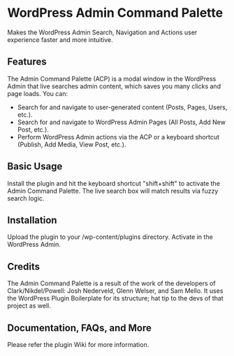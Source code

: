 # WordPress Admin Command Palette

Makes the WordPress Admin Search, Navigation and Actions user experience faster and more intuitive.

## Features

The Admin Command Palette (ACP) is a modal window in the WordPress Admin that live searches admin content, which saves you many clicks and page loads. You can:

* Search for and navigate to user-generated content (Posts, Pages, Users, etc.).
* Search for and navigate to WordPress Admin Pages (All Posts, Add New Post, etc.).
* Perform WordPress Admin actions via the ACP or a keyboard shortcut (Publish, Add Media, View Post, etc.).

## Basic Usage

Install the plugin and hit the keyboard shortcut "shift+shift" to activate the Admin Command Palette. The live search box will match results via fuzzy search logic.

## Installation

Upload the plugin to your /wp-content/plugins directory. Activate in the WordPress Admin.


## Credits

The Admin Command Palette is a result of the work of the developers of Clark/Nikdel/Powell: Josh Nederveld, Glenn Welser, and Sam Mello. It uses the WordPress Plugin Boilerplate for its structure; hat tip to the devs of that project as well.

## Documentation, FAQs, and More

Please refer the plugin Wiki for more information.